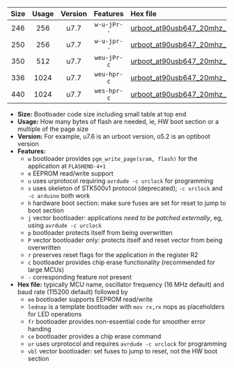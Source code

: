 |Size|Usage|Version|Features|Hex file|
|:-:|:-:|:-:|:-:|:--|
|246|256|u7.7|`w-u-jPr--`|[urboot_at90usb647_20mhz_115200bps_lednop_ur_vbl.hex](https://raw.githubusercontent.com/stefanrueger/urboot.hex/main/mcus/at90usb647/fcpu_20mhz/115200_bps/urboot_at90usb647_20mhz_115200bps_lednop_ur_vbl.hex)|
|250|256|u7.7|`w-u-jpr--`|[urboot_at90usb647_20mhz_115200bps_lednop_fr_ur_vbl.hex](https://raw.githubusercontent.com/stefanrueger/urboot.hex/main/mcus/at90usb647/fcpu_20mhz/115200_bps/urboot_at90usb647_20mhz_115200bps_lednop_fr_ur_vbl.hex)|
|350|512|u7.7|`weu-jPr-c`|[urboot_at90usb647_20mhz_115200bps_ee_lednop_fr_ce_ur_vbl.hex](https://raw.githubusercontent.com/stefanrueger/urboot.hex/main/mcus/at90usb647/fcpu_20mhz/115200_bps/urboot_at90usb647_20mhz_115200bps_ee_lednop_fr_ce_ur_vbl.hex)|
|336|1024|u7.7|`weu-hpr-c`|[urboot_at90usb647_20mhz_115200bps_ee_lednop_fr_ce_ur.hex](https://raw.githubusercontent.com/stefanrueger/urboot.hex/main/mcus/at90usb647/fcpu_20mhz/115200_bps/urboot_at90usb647_20mhz_115200bps_ee_lednop_fr_ce_ur.hex)|
|440|1024|u7.7|`wes-hpr-c`|[urboot_at90usb647_20mhz_115200bps_ee_lednop_fr_ce.hex](https://raw.githubusercontent.com/stefanrueger/urboot.hex/main/mcus/at90usb647/fcpu_20mhz/115200_bps/urboot_at90usb647_20mhz_115200bps_ee_lednop_fr_ce.hex)|

- **Size:** Bootloader code size including small table at top end
- **Usage:** How many bytes of flash are needed, ie, HW boot section or a multiple of the page size
- **Version:** For example, u7.6 is an urboot version, o5.2 is an optiboot version
- **Features:**
  + `w` bootloader provides `pgm_write_page(sram, flash)` for the application at `FLASHEND-4+1`
  + `e` EEPROM read/write support
  + `u` uses urprotocol requiring `avrdude -c urclock` for programming
  + `s` uses skeleton of STK500v1 protocol (deprecated); `-c urclock` and `-c arduino` both work
  + `h` hardware boot section: make sure fuses are set for reset to jump to boot section
  + `j` vector bootloader: applications *need to be patched externally*, eg, using `avrdude -c urclock`
  + `p` bootloader protects itself from being overwritten
  + `P` vector bootloader only: protects itself and reset vector from being overwritten
  + `r` preserves reset flags for the application in the register R2
  + `c` bootloader provides chip erase functionality (recommended for large MCUs)
  + `-` corresponding feature not present
- **Hex file:** typically MCU name, oscillator frequency (16 MHz default) and baud rate (115200 default) followed by
  + `ee` bootloader supports EEPROM read/write
  + `lednop` is a template bootloader with `mov rx,rx` nops as placeholders for LED operations
  + `fr` bootloader provides non-essential code for smoother error handing
  + `ce` bootloader provides a chip erase command
  + `ur` uses urprotocol and requires `avrdude -c urclock` for programming
  + `vbl` vector bootloader: set fuses to jump to reset, not the HW boot section
